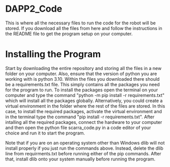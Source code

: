 # DAPP2_Code
This is where all the necessary files to run the code for the robot will be stored. If you download all the files from here and follow the instructions in the README file to get the program setup on your computer.

# Installing the Program
Start by downloading the entire repository and storing all the files in a new folder on your computer. Also, ensure that the version of python you are working with is python 3.10. Within the files you downloaded there should be a requirements.txt file. This simply contains all the packages you need for the program to run. To install the packages open the terminal on your computer and type the command "python -m pip install -r requirements.txt" which will install all the packages globally. Alternatively, you could create a virtual environment in the folder where the rest of the files are stored. In this case, to install the required packages, activate the virtual environment and in the terminal type the command "pip install -r requirements.txt". After intalling all the required packages, connect the hardware to your computer and then open the python file scarra_code.py in a code editor of your choice and run it to start the program.

Note that if you are on an operating system other than Windows dlib will not install properly if you just run the commands above. Instead, delete the dlib line from requirments.txt before running either of the pip commands. After that, install dlib onto your system manually before running the program.
